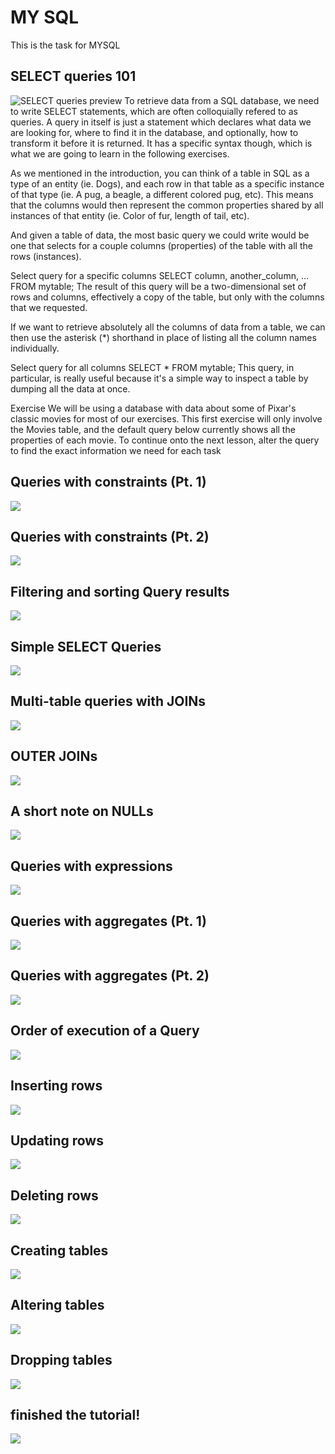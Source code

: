 # MY SQL

This is the task for MYSQL

## SELECT queries 101

![ SELECT queries preview](./task/ex-1.png)
To retrieve data from a SQL database, we need to write SELECT statements, which are often colloquially refered to as queries. A query in itself is just a statement which declares what data we are looking for, where to find it in the database, and optionally, how to transform it before it is returned. It has a specific syntax though, which is what we are going to learn in the following exercises.

As we mentioned in the introduction, you can think of a table in SQL as a type of an entity (ie. Dogs), and each row in that table as a specific instance of that type (ie. A pug, a beagle, a different colored pug, etc). This means that the columns would then represent the common properties shared by all instances of that entity (ie. Color of fur, length of tail, etc).

And given a table of data, the most basic query we could write would be one that selects for a couple columns (properties) of the table with all the rows (instances).

Select query for a specific columns
SELECT column, another_column, …
FROM mytable;
The result of this query will be a two-dimensional set of rows and columns, effectively a copy of the table, but only with the columns that we requested.

If we want to retrieve absolutely all the columns of data from a table, we can then use the asterisk (\*) shorthand in place of listing all the column names individually.

Select query for all columns
SELECT \*
FROM mytable;
This query, in particular, is really useful because it's a simple way to inspect a table by dumping all the data at once.

Exercise
We will be using a database with data about some of Pixar's classic movies for most of our exercises. This first exercise will only involve the Movies table, and the default query below currently shows all the properties of each movie. To continue onto the next lesson, alter the query to find the exact information we need for each task

## Queries with constraints (Pt. 1)

![ ](./task/ex-2.png)

## Queries with constraints (Pt. 2)

![ ](./task/ex-3.png)

## Filtering and sorting Query results

![ ](./task/ex-4.png)

## Simple SELECT Queries

![ ](./task/ex-5.png)

## Multi-table queries with JOINs

![ ](./task/ex-6.png)

## OUTER JOINs

![ ](./task/ex-7.png)

## A short note on NULLs

![ ](./task/ex-8.png)

## Queries with expressions

![ ](./task/ex-9.png)

## Queries with aggregates (Pt. 1)

![ ](./task/ex-10.png)

## Queries with aggregates (Pt. 2)

![ ](./task/ex-11.png)

## Order of execution of a Query

![ ](./task/ex-12.png)

## Inserting rows

![ ](./task/ex-13.png)

## Updating rows

![ ](./task/ex-14.png)

## Deleting rows

![ ](./task/ex-15.png)

## Creating tables

![ ](./task/ex-16.png)

## Altering tables

![ ](./task/ex-17.png)

## Dropping tables

![ ](./task/ex-18.png)

## finished the tutorial!

![ ](./task/ex-19.png)
